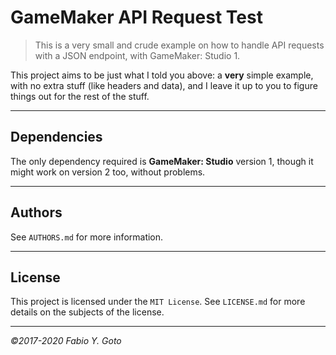# GameMaker API Request Test

> This is a very small and crude example on how to handle API requests with a JSON endpoint, with GameMaker: Studio 1.

This project aims to be just what I told you above: a **very** simple example, with no extra stuff (like headers and data), and I leave it up to you to figure things out for the rest of the stuff.

----------------------------------------------------------------------

## Dependencies

The only dependency required is **GameMaker: Studio** version 1, though it might work on version 2 too, without problems.

----------------------------------------------------------------------

## Authors

See `AUTHORS.md` for more information.

----------------------------------------------------------------------

## License

This project is licensed under the `MIT License`. See `LICENSE.md` for more details on the subjects of the license.

----------------------------------------------------------------------

_©2017-2020 Fabio Y. Goto_
